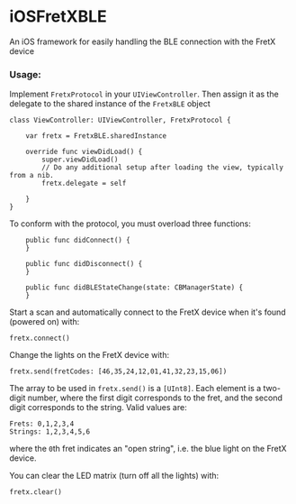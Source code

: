 # iOSFretXBLE
An iOS framework for easily handling the BLE connection with the FretX device

### Usage:
Implement `FretxProtocol` in your `UIViewController`. Then assign it as the delegate to the shared instance of the `FretxBLE` object

```
class ViewController: UIViewController, FretxProtocol {
    
    var fretx = FretxBLE.sharedInstance
    
    override func viewDidLoad() {
        super.viewDidLoad()
        // Do any additional setup after loading the view, typically from a nib.
        fretx.delegate = self
        
    }
}
```

To conform with the protocol, you must overload three functions:

```
    public func didConnect() {
    }
    
    public func didDisconnect() {
    }
    
    public func didBLEStateChange(state: CBManagerState) {
    }
 ```
 
 Start a scan and automatically connect to the FretX device when it's found (powered on) with:
 
 ```
 fretx.connect()
 ```
 
 Change the lights on the FretX device with:
 ```
 fretx.send(fretCodes: [46,35,24,12,01,41,32,23,15,06])
 ```
 
 The array to be used in `fretx.send()` is a `[UInt8]`. Each element is a two-digit number, where the first digit corresponds to the fret, and the second digit corresponds to the string. Valid values are:
 
 ```
 Frets: 0,1,2,3,4
 Strings: 1,2,3,4,5,6
 ```
 
 where the `0`th fret indicates an "open string", i.e. the blue light on the FretX device. 
 
You can clear the LED matrix (turn off all the lights) with:
```
fretx.clear()
```
